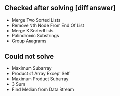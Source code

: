 ## Checked after solving [diff answer]

- Merge Two Sorted Lists
- Remove Nth Node From End Of List
- Merge K SortedLists
- Palindromic Substrings
- Group Anagrams

## Could not solve
- Maximum Subarray
- Product of Array Except Self
- Maximum Product Subarray
- 3 Sum
- Find Median from Data Stream